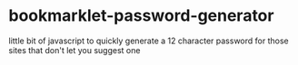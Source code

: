 # bookmarklet-password-generator
little bit of javascript to quickly generate a 12 character password for those sites that don't let you suggest one
